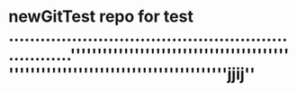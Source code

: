 # newGitTest repo for test .................................................................''''''''''''''''''''''''''''''''''''''''''''''''''''''''''''''''''''''''''''''''''jjij'' 
